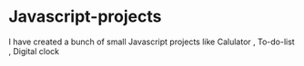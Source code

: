 # Javascript-projects
I have created a bunch of small Javascript projects like Calulator , To-do-list , Digital clock 
